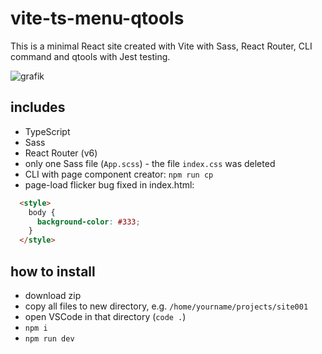 # vite-ts-menu-qtools

This is a minimal React site created with Vite with Sass, React Router, CLI command and qtools with Jest testing.

![grafik](https://user-images.githubusercontent.com/446574/200960596-bdc5bd34-ca8c-4c03-9c0f-e67e9bf7d111.png)

## includes

- TypeScript
- Sass
- React Router (v6)
- only one Sass file (`App.scss`) - the file `index.css` was deleted
- CLI with page component creator: `npm run cp`
- page-load flicker bug fixed in index.html:

```html
  <style>
    body {
      background-color: #333;
    }
  </style>
```

## how to install

- download zip
- copy all files to new directory, e.g. `/home/yourname/projects/site001`
- open VSCode in that directory (`code .`)
- `npm i`
- `npm run dev`
